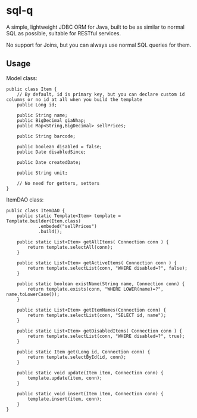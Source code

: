 # sql-q
A simple, lightweight JDBC ORM for Java, built to be as similar to normal SQL as possible, suitable for RESTful services.

No support for Joins, but you can always use normal SQL queries for them.

## Usage

Model class:
    
	public class Item {
		// By default, id is primary key, but you can declare custom id columns or no id at all when you build the template
		public Long id;
        
		public String name;
		public BigDecimal giaNhap;
		public Map<String,BigDecimal> sellPrices;
	
		public String barcode;
		
		public boolean disabled = false;
		public Date disabledSince;
		
		public Date createdDate;
	
		public String unit;
		
		// No need for getters, setters
	}

ItemDAO class:

	public class ItemDAO {
		public static Template<Item> template = Template.builder(Item.class)
				.embeded("sellPrices")
				.build();
	
		public static List<Item> getAllItems( Connection conn ) {
			return template.selectAll(conn);
		}
	
		public static List<Item> getActiveItems( Connection conn ) {
			return template.selectList(conn, "WHERE disabled=?", false);
		}

		public static boolean existName(String name, Connection conn) {
			return template.exists(conn, "WHERE LOWER(name)=?", name.toLowerCase());
		}
	
		public static List<Item> getItemNames(Connection conn) {
			return template.selectList(conn, "SELECT id, name");
		}
	
		public static List<Item> getDisabledItems( Connection conn ) {
			return template.selectList(conn, "WHERE disabled=?", true);
		}
	
		public static Item get(Long id, Connection conn) {
			return template.selectById(id, conn);
		}
	
		public static void update(Item item, Connection conn) {
			template.update(item, conn);
		}
	
		public static void insert(Item item, Connection conn) {
			template.insert(item, conn);
		}
	}
